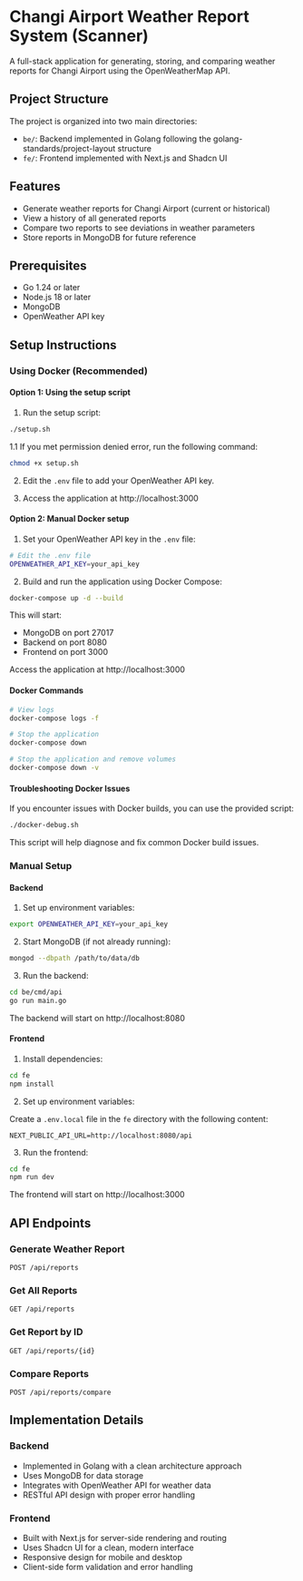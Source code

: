 # Changi Airport Weather Report System (Scanner)

A full-stack application for generating, storing, and comparing weather reports for Changi Airport using the OpenWeatherMap API.

## Project Structure

The project is organized into two main directories:

- `be/`: Backend implemented in Golang following the golang-standards/project-layout structure
- `fe/`: Frontend implemented with Next.js and Shadcn UI

## Features

- Generate weather reports for Changi Airport (current or historical)
- View a history of all generated reports
- Compare two reports to see deviations in weather parameters
- Store reports in MongoDB for future reference

## Prerequisites

- Go 1.24 or later
- Node.js 18 or later
- MongoDB
- OpenWeather API key

## Setup Instructions

### Using Docker (Recommended)

#### Option 1: Using the setup script

1. Run the setup script:

```bash
./setup.sh
```

1.1 If you met permission denied error, run the following command:

```bash
chmod +x setup.sh
```


2. Edit the `.env` file to add your OpenWeather API key.

3. Access the application at http://localhost:3000

#### Option 2: Manual Docker setup

1. Set your OpenWeather API key in the `.env` file:

```bash
# Edit the .env file
OPENWEATHER_API_KEY=your_api_key
```

2. Build and run the application using Docker Compose:

```bash
docker-compose up -d --build
```

This will start:

- MongoDB on port 27017
- Backend on port 8080
- Frontend on port 3000

Access the application at http://localhost:3000

#### Docker Commands

```bash
# View logs
docker-compose logs -f

# Stop the application
docker-compose down

# Stop the application and remove volumes
docker-compose down -v
```

#### Troubleshooting Docker Issues

If you encounter issues with Docker builds, you can use the provided script:

```bash
./docker-debug.sh
```

This script will help diagnose and fix common Docker build issues.

### Manual Setup

#### Backend

1. Set up environment variables:

```bash
export OPENWEATHER_API_KEY=your_api_key
```

2. Start MongoDB (if not already running):

```bash
mongod --dbpath /path/to/data/db
```

3. Run the backend:

```bash
cd be/cmd/api
go run main.go
```

The backend will start on http://localhost:8080

#### Frontend

1. Install dependencies:

```bash
cd fe
npm install
```

2. Set up environment variables:

Create a `.env.local` file in the `fe` directory with the following content:

```
NEXT_PUBLIC_API_URL=http://localhost:8080/api
```

3. Run the frontend:

```bash
cd fe
npm run dev
```

The frontend will start on http://localhost:3000

## API Endpoints

### Generate Weather Report

```
POST /api/reports
```

### Get All Reports

```
GET /api/reports
```

### Get Report by ID

```
GET /api/reports/{id}
```

### Compare Reports

```
POST /api/reports/compare
```

## Implementation Details

### Backend

- Implemented in Golang with a clean architecture approach
- Uses MongoDB for data storage
- Integrates with OpenWeather API for weather data
- RESTful API design with proper error handling

### Frontend

- Built with Next.js for server-side rendering and routing
- Uses Shadcn UI for a clean, modern interface
- Responsive design for mobile and desktop
- Client-side form validation and error handling
